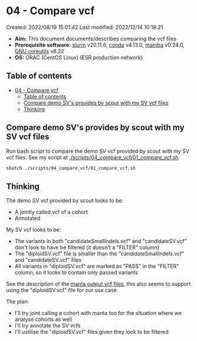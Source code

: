 # 04 - Compare vcf

Created: 2022/08/19 15:01:42
Last modified: 2022/12/14 10:18:21

- **Aim:** This document documents/describes comparing the vcf files
- **Prerequisite software:** [slurm](https://slurm.schedmd.com/overview.html) v20.11.6, [conda](https://docs.conda.io/en/latest/) v4.13.0, [mamba](https://mamba.readthedocs.io/en/latest/index.html) v0.24.0, [GNU coreutils](https://www.gnu.org/software/coreutils/) v8.22
- **OS:** ORAC (CentOS Linux) (ESR production network)

## Table of contents

- [04 - Compare vcf](#04---compare-vcf)
  - [Table of contents](#table-of-contents)
  - [Compare demo SV's provides by scout with my SV vcf files](#compare-demo-svs-provides-by-scout-with-my-sv-vcf-files)
  - [Thinking](#thinking)

## Compare demo SV's provides by scout with my SV vcf files

Run bash script to compare the demo SV vcf provided by scout with my SV vcf files. See my script at [./scripts/04_compare_vcf/01_compare_vcf.sh](https://github.com/leahkemp/test_SV_callers/blob/main/scripts/04_compare_vcf/01_compare_vcf.sh)

```bash
sbatch ./scripts/04_compare_vcf/01_compare_vcf.sh
```

## Thinking

The demo SV vcf provided by scout looks to be:

- A jointly called vcf of a cohort
- Annotated

My SV vcf looks to be:

- The variants in both "candidateSmallIndels.vcf" and "candidateSV.vcf" don't look to have be filtered (it doesn't a "FILTER" column)
- The "diploidSV.vcf" file is smaller than the "candidateSmallIndels.vcf" and "candidateSV.vcf" files
- All variants in "diploidSV.vcf" are marked as "PASS" in the "FILTER" column, so it looks to contain only passed variants

See the description of the [manta output vcf files](https://github.com/Illumina/manta/blob/master/docs/userGuide/README.md#outputs), this also seems to support using the "diploidSV.vcf" file for our use case

The plan:

- I'll try joint calling a cohort with manta too for the situation where we analyse cohorts as well
- I'll try annotate the SV vcfs
- I'll ustilise the "diploidSV.vcf" files given they look to be filtered
